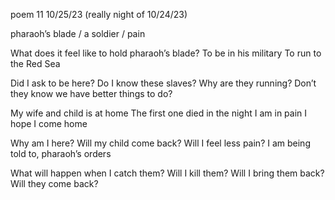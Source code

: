 poem 11 10/25/23 (really night of 10/24/23)

pharaoh’s blade / a soldier / pain

What does it feel like to hold pharaoh’s blade?
To be in his military
To run to the Red Sea

Did I ask to be here?
Do I know these slaves?
Why are they running?
Don’t they know we have better things to do?

My wife and child is at home
The first one died in the night
I am in pain
I hope I come home

Why am I here?
Will my child come back?
Will I feel less pain?
I am being told to, pharaoh’s orders

What will happen when I catch them?
Will I kill them?
Will I bring them back?
Will they come back?
